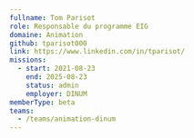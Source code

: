 ```yaml
---
fullname: Tom Parisot
role: Responsable du programme EIG
domaine: Animation
github: tparisot000
link: https://www.linkedin.com/in/tparisot/
missions:
  - start: 2021-08-23
    end: 2025-08-23
    status: admin
    employer: DINUM
memberType: beta
teams:
  - /teams/animation-dinum
---
```


